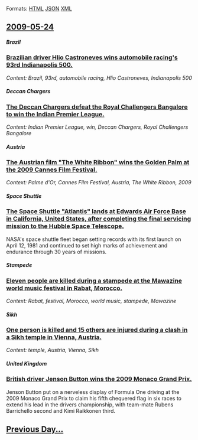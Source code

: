 
Formats: [HTML](2009/05/24/index.html)  [JSON](2009/05/24/index.json)  [XML](2009/05/24/index.xml)  

## [2009-05-24](/news/2009/05/24/index.md)

##### Brazil
### [ Brazilian driver Hlio Castroneves wins automobile racing's 93rd Indianapolis 500. ](/news/2009/05/24/brazilian-driver-helio-castroneves-wins-automobile-racing-s-93rd-indianapolis-500.md)
_Context: Brazil, 93rd, automobile racing, Hlio Castroneves, Indianapolis 500_

##### Deccan Chargers
### [ The Deccan Chargers defeat the Royal Challengers Bangalore to win the Indian Premier League. ](/news/2009/05/24/the-deccan-chargers-defeat-the-royal-challengers-bangalore-to-win-the-indian-premier-league.md)
_Context: Indian Premier League, win, Deccan Chargers, Royal Challengers Bangalore_

##### Austria
### [ The Austrian film "The White Ribbon" wins the Golden Palm at the 2009 Cannes Film Festival. ](/news/2009/05/24/the-austrian-film-the-white-ribbon-wins-the-golden-palm-at-the-2009-cannes-film-festival.md)
_Context: Palme d'Or, Cannes Film Festival, Austria, The White Ribbon, 2009_

##### Space Shuttle
### [ The Space Shuttle "Atlantis" lands at Edwards Air Force Base in California, United States, after completing the final servicing mission to the Hubble Space Telescope. ](/news/2009/05/24/the-space-shuttle-atlantis-lands-at-edwards-air-force-base-in-california-united-states-after-completing-the-final-servicing-mission-to.md)
NASA&#039;s space shuttle fleet began setting records with its first launch on April 12, 1981 and continued to set high marks of achievement and endurance through 30 years of missions.

##### Stampede
### [ Eleven people are killed during a stampede at the Mawazine world music festival in Rabat, Morocco. ](/news/2009/05/24/eleven-people-are-killed-during-a-stampede-at-the-mawazine-world-music-festival-in-rabat-morocco.md)
_Context: Rabat, festival, Morocco, world music, stampede, Mawazine_

##### Sikh
### [ One person is killed and 15 others are injured during a clash in a Sikh temple in Vienna, Austria. ](/news/2009/05/24/one-person-is-killed-and-15-others-are-injured-during-a-clash-in-a-sikh-temple-in-vienna-austria.md)
_Context: temple, Austria, Vienna, Sikh_

##### United Kingdom
### [ British driver Jenson Button wins the 2009 Monaco Grand Prix. ](/news/2009/05/24/british-driver-jenson-button-wins-the-2009-monaco-grand-prix.md)
Jenson Button put on a nerveless display of Formula One driving at the 2009 Monaco Grand Prix to claim his fifth chequered flag in six races to extend his lead in the drivers championship, with team-mate Rubens Barrichello second and Kimi Raikkonen third.

## [Previous Day...](/news/2009/05/23/index.md)

